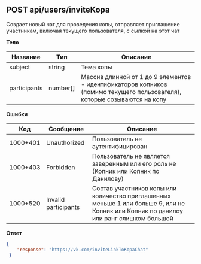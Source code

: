 ## POST api/users/inviteKopa

Создает новый чат для проведения копы, отправляет приглашение участникам, включая текущего пользователя, с сылкой на этот чат

__Тело__
 
|Название     |Тип                   |Описание
|-------------|----------------------|--------
|subject      |string                | Тема копы 
|participants |number[]              | Массив длинной от 1 до 9 элементов - идентификаторов копников (помимо текущего пользователя), которые созываются на копу

__Ошибки__

|Код         |Сообщение            |Описание
|------------|---------------------|--------
|1000+401    |Unauthorized         | Пользователь не аутентифицирован
|1000+403    |Forbidden            | Пользователь не является заверенным или его роль не (Копник или Копник по Данилову) 
|1000+520    |Invalid participants | Состав участников копы или количество приглашенных меньше 1 или больше 9, или не Копник или Копник по данилоу или ранг слишком большой

__Ответ__
```json
{
    "response": "https://vk.com/inviteLinkToKopaChat"
 }
 ```
